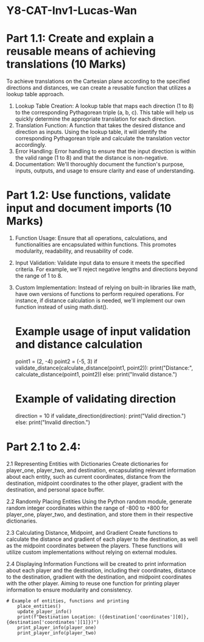 # Y8-CAT-Inv1-Lucas-Wan


# Part 1.1: Create and explain a reusable means of achieving translations (10 Marks)
To achieve translations on the Cartesian plane according to the specified directions and distances, we can create a reusable function that utilizes a lookup table approach.

1. Lookup Table Creation: A lookup table that maps each direction (1 to 8) to the corresponding Pythagorean triple (a, b, c). This table will help us quickly determine the appropriate translation for each direction.
2. Translation Function: A function that takes the desired distance and direction as inputs. Using the lookup table, it will identify the corresponding Pythagorean triple and calculate the translation vector accordingly.
3. Error Handling: Error handling to ensure that the input direction is within the valid range (1 to 8) and that the distance is non-negative.
4. Documentation: We'll thoroughly document the function's purpose, inputs, outputs, and usage to ensure clarity and ease of understanding.


# Part 1.2:  Use functions, validate input and document imports (10 Marks)
1. Function Usage: Ensure that all operations, calculations, and functionalities are encapsulated within functions. This promotes modularity, readability, and reusability of code.
2. Input Validation: Validate input data to ensure it meets the specified criteria. For example, we'll reject negative lengths and directions beyond the range of 1 to 8.
3. Custom Implementation: Instead of relying on built-in libraries like math, have own versions of functions to perform required operations. For instance, if distance calculation is needed, we'll implement our own function instead of using math.dist().

    # Example usage of input validation and distance calculation
    point1 = (2, -4)
    point2 = (-5, 3)
    if validate_distance(calculate_distance(point1, point2)):
       print("Distance:", calculate_distance(point1, point2))
    else:
       print("Invalid distance.")

    # Example of validating direction
    direction = 10
    if validate_direction(direction):
        print("Valid direction.")
    else:
        print("Invalid direction.")


# Part 2.1 to 2.4:
2.1 Representing Entities with Dictionaries
Create dictionaries for player_one, player_two, and destination, encapsulating relevant information about each entity, such as current coordinates, distance from the destination, midpoint coordinates to the other player, gradient with the destination, and personal space buffer.

2.2 Randomly Placing Entities
Using the Python random module, generate random integer coordinates within the range of -800 to +800 for player_one, player_two, and destination, and store them in their respective dictionaries.

2.3 Calculating Distance, Midpoint, and Gradient
Create functions to calculate the distance and gradient of each player to the destination, as well as the midpoint coordinates between the players. These functions will utilize custom implementations without relying on external modules.

2.4 Displaying Information
Functions will be created to print information about each player and the destination, including their coordinates, distance to the destination, gradient with the destination, and midpoint coordinates with the other player. Aiming to reuse one function for printing player information to ensure modularity and consistency.


    # Example of entities, functions and printing
        place_entities()
        update_player_info()
        print(f"Destination Location: ({destination['coordinates'][0]}, {destination['coordinates'][1]})")
        print_player_info(player_one)
        print_player_info(player_two)